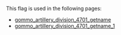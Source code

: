 This flag is used in the following pages:
 - [gommo_artillery_division_4701_getname](../events/gommo_artillery_division_4701_getname.md)
 - [gommo_artillery_division_4701_getname_1](../events/gommo_artillery_division_4701_getname_1.md)
